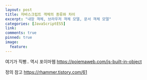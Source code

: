 ```yaml
---
layout: post
title: 자바스크립트 객체의 종류와 차이
excerpt: "내장 객체, 브라우저 객체 모델, 문서 객체 모델"
categories: [JavaScriptES5]
link:
comments: true
pinned: true
image:
  feature: 
---
```



여기가 직빵.. 역시 포이마웹
<https://poiemaweb.com/js-built-in-object>

정의 참고
<https://rhammer.tistory.com/61>
